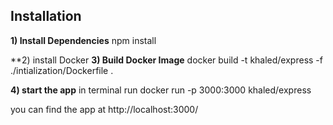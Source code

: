 ## Installation &nbsp;
**1) Install Dependencies**
npm install

**2) install Docker 
**3) Build Docker Image**
docker build -t khaled/express -f ./intialization/Dockerfile .

**4) start the app**
in terminal run
docker run -p 3000:3000 khaled/express

you can find the app at http://localhost:3000/


